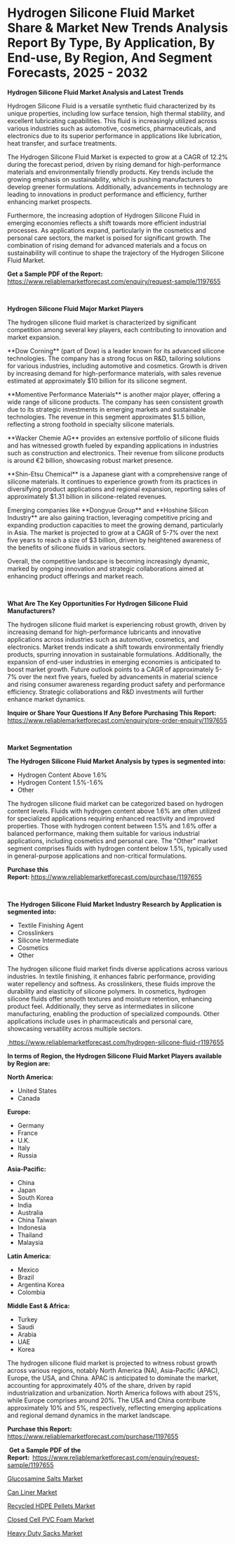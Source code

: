 <p><h1>Hydrogen Silicone Fluid Market Share & Market New Trends Analysis Report By Type, By Application, By End-use, By Region, And Segment Forecasts, 2025 - 2032</h1></p><p><strong>Hydrogen Silicone Fluid Market Analysis and Latest Trends</strong></p>
<p><p>Hydrogen Silicone Fluid is a versatile synthetic fluid characterized by its unique properties, including low surface tension, high thermal stability, and excellent lubricating capabilities. This fluid is increasingly utilized across various industries such as automotive, cosmetics, pharmaceuticals, and electronics due to its superior performance in applications like lubrication, heat transfer, and surface treatments. </p><p>The Hydrogen Silicone Fluid Market is expected to grow at a CAGR of 12.2% during the forecast period, driven by rising demand for high-performance materials and environmentally friendly products. Key trends include the growing emphasis on sustainability, which is pushing manufacturers to develop greener formulations. Additionally, advancements in technology are leading to innovations in product performance and efficiency, further enhancing market prospects.</p><p>Furthermore, the increasing adoption of Hydrogen Silicone Fluid in emerging economies reflects a shift towards more efficient industrial processes. As applications expand, particularly in the cosmetics and personal care sectors, the market is poised for significant growth. The combination of rising demand for advanced materials and a focus on sustainability will continue to shape the trajectory of the Hydrogen Silicone Fluid Market.</p></p>
<p><strong>Get a Sample PDF of the Report:&nbsp;</strong> <a href="https://www.reliablemarketforecast.com/enquiry/request-sample/1197655?utm_campaign=1102&utm_medium=2&utm_source=Github&utm_content=ia&utm_term=01042025&utm_id=hydrogen-silicone-fluid">https://www.reliablemarketforecast.com/enquiry/request-sample/1197655</a></p>
<p>&nbsp;</p>
<p><strong>Hydrogen Silicone Fluid Major Market Players</strong></p>
<p><p>The hydrogen silicone fluid market is characterized by significant competition among several key players, each contributing to innovation and market expansion.</p><p>**Dow Corning** (part of Dow) is a leader known for its advanced silicone technologies. The company has a strong focus on R&D, tailoring solutions for various industries, including automotive and cosmetics. Growth is driven by increasing demand for high-performance materials, with sales revenue estimated at approximately $10 billion for its silicone segment.</p><p>**Momentive Performance Materials** is another major player, offering a wide range of silicone products. The company has seen consistent growth due to its strategic investments in emerging markets and sustainable technologies. The revenue in this segment approximates $1.5 billion, reflecting a strong foothold in specialty silicone materials.</p><p>**Wacker Chemie AG** provides an extensive portfolio of silicone fluids and has witnessed growth fueled by expanding applications in industries such as construction and electronics. Their revenue from silicone products is around €2 billion, showcasing robust market presence.</p><p>**Shin-Etsu Chemical** is a Japanese giant with a comprehensive range of silicone materials. It continues to experience growth from its practices in diversifying product applications and regional expansion, reporting sales of approximately $1.31 billion in silicone-related revenues.</p><p>Emerging companies like **Dongyue Group** and **Hoshine Silicon Industry** are also gaining traction, leveraging competitive pricing and expanding production capacities to meet the growing demand, particularly in Asia. The market is projected to grow at a CAGR of 5-7% over the next five years to reach a size of $3 billion, driven by heightened awareness of the benefits of silicone fluids in various sectors. </p><p>Overall, the competitive landscape is becoming increasingly dynamic, marked by ongoing innovation and strategic collaborations aimed at enhancing product offerings and market reach.</p></p>
<p>&nbsp;</p>
<p><strong>What Are The Key Opportunities For Hydrogen Silicone Fluid Manufacturers?</strong></p>
<p><p>The hydrogen silicone fluid market is experiencing robust growth, driven by increasing demand for high-performance lubricants and innovative applications across industries such as automotive, cosmetics, and electronics. Market trends indicate a shift towards environmentally friendly products, spurring innovation in sustainable formulations. Additionally, the expansion of end-user industries in emerging economies is anticipated to boost market growth. Future outlook points to a CAGR of approximately 5-7% over the next five years, fueled by advancements in material science and rising consumer awareness regarding product safety and performance efficiency. Strategic collaborations and R&D investments will further enhance market dynamics.</p></p>
<p><strong>Inquire or Share Your Questions If Any Before Purchasing This Report:</strong> <a href="https://www.reliablemarketforecast.com/enquiry/pre-order-enquiry/1197655?utm_campaign=1102&utm_medium=2&utm_source=Github&utm_content=ia&utm_term=01042025&utm_id=hydrogen-silicone-fluid">https://www.reliablemarketforecast.com/enquiry/pre-order-enquiry/1197655</a></p>
<p>&nbsp;</p>
<p><strong>Market Segmentation</strong></p>
<p><strong>The Hydrogen Silicone Fluid Market Analysis by types is segmented into:</strong></p>
<p><ul><li>Hydrogen Content Above 1.6%</li><li>Hydrogen Content 1.5%-1.6%</li><li>Other</li></ul></p>
<p><p>The hydrogen silicone fluid market can be categorized based on hydrogen content levels. Fluids with hydrogen content above 1.6% are often utilized for specialized applications requiring enhanced reactivity and improved properties. Those with hydrogen content between 1.5% and 1.6% offer a balanced performance, making them suitable for various industrial applications, including cosmetics and personal care. The "Other" market segment comprises fluids with hydrogen content below 1.5%, typically used in general-purpose applications and non-critical formulations.</p></p>
<p><strong>Purchase this Report:&nbsp;</strong><a href="https://www.reliablemarketforecast.com/purchase/1197655?utm_campaign=1102&utm_medium=2&utm_source=Github&utm_content=ia&utm_term=01042025&utm_id=hydrogen-silicone-fluid">https://www.reliablemarketforecast.com/purchase/1197655</a></p>
<p>&nbsp;</p>
<p><strong>The Hydrogen Silicone Fluid Market Industry Research by Application is segmented into:</strong></p>
<p><ul><li>Textile Finishing Agent</li><li>Crosslinkers</li><li>Silicone Intermediate</li><li>Cosmetics</li><li>Other</li></ul></p>
<p><p>The hydrogen silicone fluid market finds diverse applications across various industries. In textile finishing, it enhances fabric performance, providing water repellency and softness. As crosslinkers, these fluids improve the durability and elasticity of silicone polymers. In cosmetics, hydrogen silicone fluids offer smooth textures and moisture retention, enhancing product feel. Additionally, they serve as intermediates in silicone manufacturing, enabling the production of specialized compounds. Other applications include uses in pharmaceuticals and personal care, showcasing versatility across multiple sectors.</p></p>
<p><a href="https://www.reliablemarketforecast.com/hydrogen-silicone-fluid-r1197655?utm_campaign=1102&utm_medium=2&utm_source=Github&utm_content=ia&utm_term=01042025&utm_id=hydrogen-silicone-fluid">&nbsp;https://www.reliablemarketforecast.com/hydrogen-silicone-fluid-r1197655</a></p>
<p><strong>In terms of Region, the Hydrogen Silicone Fluid Market Players available by Region are:</strong></p>
<p>
    <p> <strong> North America: </strong>
        <ul>
            <li>United States</li>
            <li>Canada</li>
        </ul>
        </p> 
    <p> <strong> Europe: </strong>
        <ul>
            <li>Germany</li>
            <li>France</li>
            <li>U.K.</li>
            <li>Italy</li>
            <li>Russia</li>
        </ul>
        </p> 
    <p> <strong> Asia-Pacific: </strong>
        <ul>
            <li>China</li>
            <li>Japan</li>
            <li>South Korea</li>
            <li>India</li>
            <li>Australia</li>
            <li>China Taiwan</li>
            <li>Indonesia</li>
            <li>Thailand</li>
            <li>Malaysia</li>
        </ul>
        </p> 
    <p> <strong> Latin America: </strong>
        <ul>
            <li>Mexico</li>
            <li>Brazil</li>
            <li>Argentina Korea</li>
            <li>Colombia</li>
        </ul>
        </p> 
    <p> <strong> Middle East & Africa: </strong>
        <ul>
            <li>Turkey</li>
            <li>Saudi</li>
            <li>Arabia</li>
            <li>UAE</li>
            <li>Korea</li>
        </ul>
    </p>
    </p>
<p><p>The hydrogen silicone fluid market is projected to witness robust growth across various regions, notably North America (NA), Asia-Pacific (APAC), Europe, the USA, and China. APAC is anticipated to dominate the market, accounting for approximately 40% of the share, driven by rapid industrialization and urbanization. North America follows with about 25%, while Europe comprises around 20%. The USA and China contribute approximately 10% and 5%, respectively, reflecting emerging applications and regional demand dynamics in the market landscape.</p></p>
<p><strong>Purchase this Report: </strong><a href="https://www.reliablemarketforecast.com/purchase/1197655?utm_campaign=1102&utm_medium=2&utm_source=Github&utm_content=ia&utm_term=01042025&utm_id=hydrogen-silicone-fluid">https://www.reliablemarketforecast.com/purchase/1197655</a></p>
<p>&nbsp;<strong>Get a Sample PDF of the Report:&nbsp;&nbsp;</strong><a href="https://www.reliablemarketforecast.com/enquiry/request-sample/1197655?utm_campaign=1102&utm_medium=2&utm_source=Github&utm_content=ia&utm_term=01042025&utm_id=hydrogen-silicone-fluid">https://www.reliablemarketforecast.com/enquiry/request-sample/1197655</a></p>
<p><strong></strong></p>
<p><p><a href="https://github.com/sacmatidora/Market-Research-Report-List-1/blob/main/glucosamine-salts-market.md?utm_campaign=1102&utm_medium=2&utm_source=Github&utm_content=ia&utm_term=01042025&utm_id=hydrogen-silicone-fluid">Glucosamine Salts Market</a></p><p><a href="https://github.com/shiahbuyerin/Market-Research-Report-List-1/blob/main/can-liner-market.md?utm_campaign=1102&utm_medium=2&utm_source=Github&utm_content=ia&utm_term=01042025&utm_id=hydrogen-silicone-fluid">Can Liner Market</a></p><p><a href="https://github.com/fahieraudau9/Market-Research-Report-List-1/blob/main/recycled-hdpe-pellets-market.md?utm_campaign=1102&utm_medium=2&utm_source=Github&utm_content=ia&utm_term=01042025&utm_id=hydrogen-silicone-fluid">Recycled HDPE Pellets Market</a></p><p><a href="https://github.com/yaldotiedegq/Market-Research-Report-List-1/blob/main/closed-cell-pvc-foam-market.md?utm_campaign=1102&utm_medium=2&utm_source=Github&utm_content=ia&utm_term=01042025&utm_id=hydrogen-silicone-fluid">Closed Cell PVC Foam Market</a></p><p><a href="https://github.com/zalubakoraka/Market-Research-Report-List-1/blob/main/heavy-duty-sacks-market.md?utm_campaign=1102&utm_medium=2&utm_source=Github&utm_content=ia&utm_term=01042025&utm_id=hydrogen-silicone-fluid">Heavy Duty Sacks Market</a></p></p>